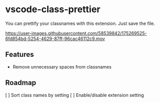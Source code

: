 # vscode-class-prettier


You can prettify your classnames with this extension. Just save the file.

https://user-images.githubusercontent.com/58539842/175269525-6fd854bd-5254-4629-87ff-96cac46112c9.mov



## Features

- Remove unnecessary spaces from classnames

## Roadmap
[ ] Sort class names by setting
[ ] Enable/disable extension setting
